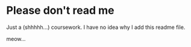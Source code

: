 # Please don't read me 
Just a (shhhhh...) coursework.
I have no idea why I add this readme file.

meow...
